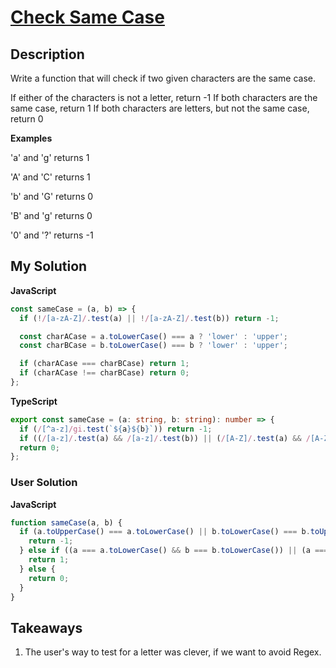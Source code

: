 # [Check Same Case](https://www.codewars.com/kata/5dd462a573ee6d0014ce715b)

## Description

Write a function that will check if two given characters are the same case.

If either of the characters is not a letter, return -1
If both characters are the same case, return 1
If both characters are letters, but not the same case, return 0

**Examples**

'a' and 'g' returns 1

'A' and 'C' returns 1

'b' and 'G' returns 0

'B' and 'g' returns 0

'0' and '?' returns -1

## My Solution

**JavaScript**

```js
const sameCase = (a, b) => {
  if (!/[a-zA-Z]/.test(a) || !/[a-zA-Z]/.test(b)) return -1;

  const charACase = a.toLowerCase() === a ? 'lower' : 'upper';
  const charBCase = b.toLowerCase() === b ? 'lower' : 'upper';

  if (charACase === charBCase) return 1;
  if (charACase !== charBCase) return 0;
};
```

**TypeScript**

```ts
export const sameCase = (a: string, b: string): number => {
  if (/[^a-z]/gi.test(`${a}${b}`)) return -1;
  if ((/[a-z]/.test(a) && /[a-z]/.test(b)) || (/[A-Z]/.test(a) && /[A-Z]/.test(b))) return 1;
  return 0;
};
```

### User Solution

**JavaScript**

```js
function sameCase(a, b) {
  if (a.toUpperCase() === a.toLowerCase() || b.toLowerCase() === b.toUpperCase()) {
    return -1;
  } else if ((a === a.toLowerCase() && b === b.toLowerCase()) || (a === a.toUpperCase() && b === b.toUpperCase())) {
    return 1;
  } else {
    return 0;
  }
}
```

## Takeaways

1. The user's way to test for a letter was clever, if we want to avoid Regex.

